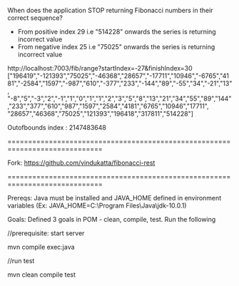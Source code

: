 When does the application STOP returning Fibonacci numbers in their correct sequence?

- From positive index 29 i.e "514228" onwards the series is returning incorrect value
- From negative index 25 i.e "75025" onwards the series is returning incorrect value

http://localhost:7003/fib/range?startIndex=-27&finishIndex=30
["196419","-121393","75025","-46368","28657","-17711","10946","-6765","4181","-2584","1597","-987","610","-377","233","-144","89","-55","34","-21","13",
"-8","5","-3","2","-1","1","0","1","1","2","3","5","8","13","21","34","55","89","144","233","377","610","987","1597","2584","4181","6765","10946","17711",
"28657","46368","75025","121393","196418","317811","514228"]

Outofbounds index : 2147483648

=============================================================================

Fork:
https://github.com/vindukatta/fibonacci-rest

=============================================================================

Prereqs: Java must be installed and JAVA_HOME defined in environment variables (Ex: JAVA_HOME=C:\Program Files\Java\jdk-10.0.1)

Goals: Defined 3 goals in POM - clean, compile, test. Run the following

//prerequisite: start server

mvn compile exec:java

//run test

mvn clean compile test

